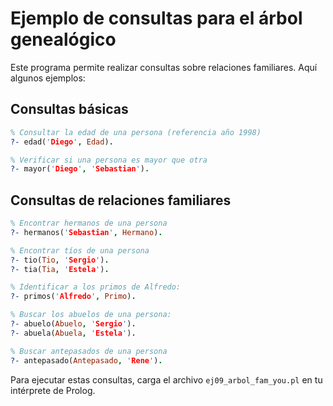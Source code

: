# Ejemplo de consultas para el árbol genealógico

Este programa permite realizar consultas sobre relaciones familiares. Aquí algunos ejemplos:

## Consultas básicas

```prolog
% Consultar la edad de una persona (referencia año 1998)
?- edad('Diego', Edad).

% Verificar si una persona es mayor que otra
?- mayor('Diego', 'Sebastian').
```

## Consultas de relaciones familiares

```prolog
% Encontrar hermanos de una persona
?- hermanos('Sebastian', Hermano).

% Encontrar tíos de una persona
?- tio(Tio, 'Sergio').
?- tia(Tia, 'Estela').

% Identificar a los primos de Alfredo:
?- primos('Alfredo', Primo).

% Buscar los abuelos de una persona:
?- abuelo(Abuelo, 'Sergio').
?- abuela(Abuela, 'Estela').

% Buscar antepasados de una persona
?- antepasado(Antepasado, 'Rene').
```

Para ejecutar estas consultas, carga el archivo `ej09_arbol_fam_you.pl` en tu intérprete de Prolog.


